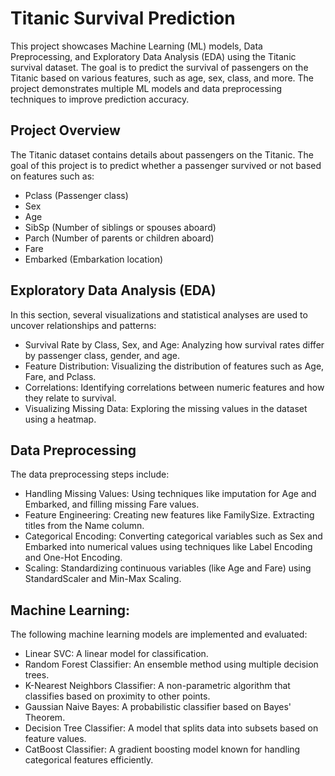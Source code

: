 # Titanic Survival Prediction
This project showcases Machine Learning (ML) models, Data Preprocessing, and Exploratory Data Analysis (EDA) using the Titanic survival dataset. The goal is to predict the survival of passengers on the Titanic based on various features, such as age, sex, class, and more. The project demonstrates multiple ML models and data preprocessing techniques to improve prediction accuracy.
## Project Overview

The Titanic dataset contains details about passengers on the Titanic. The goal of this project is to predict whether a passenger survived or not based on features such as:

- Pclass (Passenger class)
- Sex
- Age 
- SibSp (Number of siblings or spouses aboard)
- Parch (Number of parents or children aboard)
- Fare
- Embarked (Embarkation location)

## Exploratory Data Analysis (EDA)

In this section, several visualizations and statistical analyses are used to uncover relationships and patterns:

- Survival Rate by Class, Sex, and Age: Analyzing how survival rates differ by passenger class, gender, and age.
- Feature Distribution: Visualizing the distribution of features such as Age, Fare, and Pclass.
- Correlations: Identifying correlations between numeric features and how they relate to survival.
- Visualizing Missing Data: Exploring the missing values in the dataset using a heatmap.

## Data Preprocessing

The data preprocessing steps include:

- Handling Missing Values: Using techniques like imputation for Age and Embarked, and filling missing Fare values.
- Feature Engineering: Creating new features like FamilySize. Extracting titles from the Name column.
- Categorical Encoding: Converting categorical variables such as Sex and Embarked into numerical values using techniques like Label Encoding and One-Hot Encoding.
- Scaling: Standardizing continuous variables (like Age and Fare) using StandardScaler and Min-Max Scaling.

##  Machine Learning:
The following machine learning models are implemented and evaluated:

- Linear SVC: A linear model for classification.
- Random Forest Classifier: An ensemble method using multiple decision trees.
- K-Nearest Neighbors Classifier: A non-parametric algorithm that classifies based on proximity to other points.
- Gaussian Naive Bayes: A probabilistic classifier based on Bayes' Theorem.
- Decision Tree Classifier: A model that splits data into subsets based on feature values.
- CatBoost Classifier: A gradient boosting model known for handling categorical features efficiently.
